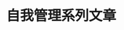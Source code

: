 ---
title: "自我管理系列文章"
keywords: ["自我管理", "时间管理", "笔记管理", "任务管理", "目标管理", "资产财务", "金钱", "知识笔记", "读书笔记", "终身学习"]
description: "自我管理系列文章，教你学会如何管理自己的时间、任务管理、目标管理、资产财务、知识笔记、写作、摄影、读书笔记、快速学习等技巧"
---